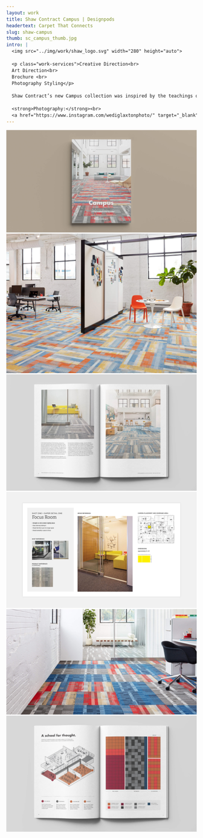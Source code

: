 ```yaml
---
layout: work
title: Shaw Contract Campus | Designpods
headertext: Carpet That Connects
slug: shaw-campus
thumb: sc_campus_thumb.jpg
intro: |
  <img src="../img/work/shaw_logo.svg" width="280" height="auto">

  <p class="work-services">Creative Direction<br>
  Art Direction<br>
  Brochure <br>
  Photography Styling</p>

  Shaw Contract’s new Campus collection was inspired by the teachings of the Bauhaus, creating a dynamic collection that uses pattern and color in interchangeable ways. I worked with the product design team to develop photography assets and print materials for the product launch. This process started with the photography: location selection, space planning, styling recommendations, and day of shoot creative direction. Once the photography was complete, they were used for various marketing materials, including a product brochure.

  <strong>Photography:</strong><br>
  <a href="https://www.instagram.com/wediglaxtonphoto/" target="_blank">@wediglaxtonphoto</a>
---
```


![](../img/work/shaw_campus_1.jpg)
![](../img/work/shaw_campus_2.jpg)
![](../img/work/shaw_campus_3.jpg)
![](../img/work/shaw_campus_4.jpg)
![](../img/work/shaw_campus_5.jpg)
![](../img/work/shaw_campus_6.jpg)
